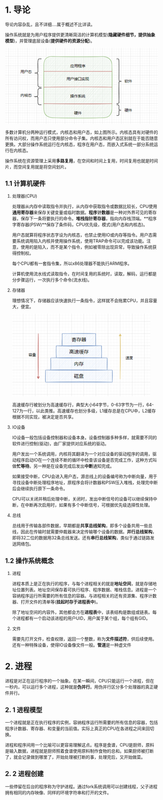 # 1. 导论

导论内容杂乱，且不详细....属于概述不比详读。

操作系统就是为用户程序提供更清晰简洁的计算机模型(**隐藏硬件细节，提供抽象模型**)，并管理底层设备(**提供硬件的资源分配**)。

![image-20210827110805517](..\image\image-20210827110805517.png)

多数计算机分两种运行模式，内核态和用户态，如上图所示。内核态具有对硬件的所有访问权，而用户态只使用部分命令子集。内核态和用户态区别就在于能否随意更换。大部分操作系统运行在内核态，程序在用户态，而嵌入式系统一部分系统运行在内核态。

操作系统在资源管理上采用**多路复用**，在空间和时间上复用，时间复用也就是时间片，而空间复用就是将空间划片。

## 1.1 计算机硬件

1. 处理器(CPU)

   处理器从内存中读取指令并执行，从内存中获取指令或数据比较长，CPU使用**通用寄存器**来保存关键变量或临时数据。**程序计数器**是一种对外界可见的寄存器，保存下一条将要执行的命令。**堆栈指针寄存器**，指向内存栈顶端。**程序字寄存器(PSW)**保存了条件码，CPU优先级，模式(用户态和内核态)。

   用户态就算将程序状态字设为内核态，也禁止使用IO或内存等指令。用户态需要系统调用陷入内核并使用操作系统，使用TRAP命令可以完成该功能。注意，使用的是陷入，而不是某个指令，例如被零除出现异常，导致操作系统获得控制权。
   
   每个CPU都有一套指令集，所以x86处理器不能执行ARM程序。
   
   计算机使用流水线式读取指令，在时间复用的系统时，读取，解码，运行都是分步骤运行，一次执行多个命令(流水线)。
   
2. 存储器

   理想情况下，存储器应该快速执行一条指令，这样就不会拖累CPU，并且容量大，便宜。

   ![image-20210828165128212](..\image\image-20210828165128212.png)

   高速缓存行被划分为高速缓存行，典型大小64字节，0-63字节为一行，64-127为一行，以此类推。高速缓存也划分多级，L1缓存总是在CPU中，L2缓存根据不同实现，被决定是否共享。

3. IO设备

   IO设备一般包括设备控制器和设备本身。设备控制器多种多样，就需要不同的软件进行控制(驱动)，由厂家提供对应系统的驱动。
   
   用户发出一个系统调用，内核将其翻译为一个对应设备的驱动程序的调用，驱动程序启动IO在一个连续不断的循环中检查该设备是否完成工作，这种方式叫做**忙等待**。另一种是在设备完成后发出**中断**通知完成。
   
   如果接受中断，CPU会进入用户态，源总线上的设备编号称为中断向量，用于寻找设备中断处理程序地址，原程序会将计数器和PSW压入堆栈，处理完中断后会继续执行原下一条命令。
   
   CPU可以关闭并稍后处理中断，关闭时，发出中断信号的设备可以继续保持中断，在中断再次启用时，如果有多个中断信号，可根据优先级选择性处理。
   
4. 总线

   总线用于传输各部件数据，早期都是**共享总线架构**，即多个设备共用一些总线，因此在传输时就需要仲裁器来决定传输哪个设备的数据。**并行总线架构**，即将32二位的数据用32条总线发送。还有**串行总线架构**，类似于通过链路发送网络包。

## 1.2 操作系统概念

1. 进程

   进程本质上是正在执行的程序，与每个进程相关的就是**地址空间**，就是存储地址位置列表。地址空间保存着可执行程序、程序数据、堆栈信息。进程是一个容纳程序运行所需要的所有信息的容器。与进程相关的还有资源集、程序计数器、打开文件的清单等(**挂起时存于进程表中**)。

   除了地址空间的内容外，其他都会方在**进程表**中，该表结构是数组或链表。每个进程都有一个启动该进程的用户UID，用户属于某个组，每个组有GID。

2. 文件

   需要先打开文件，检查权限，返回一个整数，称为**文件描述符**，供后续使用。还有一种特殊设备，使得IO设备像文件一般。**管道**是一种虚文件

# 2. 进程

进程是对正在运行程序的一个抽象。在某一瞬间，CPU只能运行一个进程，但在一秒内，可以运行多个进程，这种就是**伪并行**。用伪并行区分多个处理器的真正硬件并行。

## 2. 1 进程模型

一个进程就是正在执行程序的实例，容纳程序运行所需要的所有信息的容器，包括程序计数器、寄存器、和变量的当前值。实际上真正的CPU在各进程之间来回切换。

进程和程序间用一个比喻可以更容易理解这点。程序是食谱，CPU是厨师，原料是输入数据，进程就是厨师照着食谱使用原料制作食物的总和。如果厨师被打断了，就会记录做到哪里了，开始处理被打断的事，处理完后，又开始做菜。

## 2. 2 进程创建

一些停留在后台的程序称为守护进程。通过fork系统调用可以创建线程，父子进程拥有相同的内存映像、同样的环境字符串和打开的文件。
